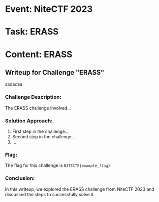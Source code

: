 # Event: NiteCTF 2023
# Task: ERASS
# Content: ERASS 
## Writeup for Challenge "ERASS"
sadadsa
### Challenge Description:
The ERASS challenge involved...
### Solution Approach:
1. First step in the challenge...
2. Second step in the challenge...
3. ...

### Flag:
The flag for this challenge is `NITECTF{example_flag}`.

### Conclusion:
In this writeup, we explored the ERASS challenge from NiteCTF 2023 and discussed the steps to successfully solve it.
